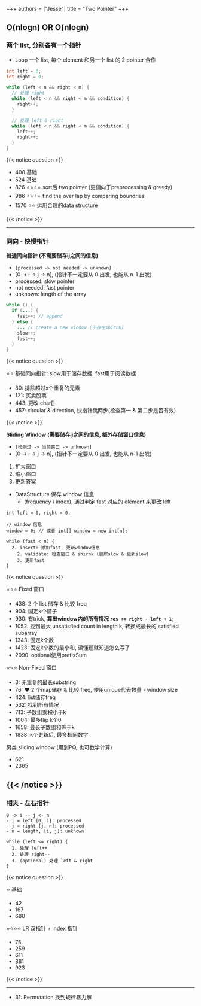 +++
authors = ["Jesse"]
title = "Two Pointer"
+++

## O(nlogn) OR O(nlogn)

### 两个 list, 分别各有一个指针

- Loop 一个 list, 每个 element 和另一个 list 的 2 pointer 合作
```java
int left = 0;
int right = 0;

while (left < n && right < m) {
  // 处理 right
  while (left < n && right < m && condition) {
    right++;
  }

  // 处理 left & right
  while (left < n && right < m && condition) {
    left++;
    right++;
  }
}
```

{{< notice question >}}

- 408 基础
- 524 基础
- 826 ⭐️⭐️⭐️⭐️ sort后 two pointer (更偏向于preprocessing & greedy)
- 986 ⭐️⭐️⭐️⭐️ find the over lap by comparing boundries
- 1570 ⭐️⭐️ 运用合理的data structure

{{< /notice >}}

---

### 同向 - 快慢指针

**普通同向指针 (不需要储存ij之间的信息)**
- `[processed -> not needed -> unknown]`
- [0 -> i -> j -> n], (指针不一定要从 0 出发, 也能从 n-1 出发)
- processed: slow pointer
- not needed: fast pointer
- unknown: length of the array

```java
while () {
  if (...) {
    fast++; // append
  } else {
    ... // create a new window (不存在shirnk)
    slow++;
    fast++;
  }
}
```

{{< notice question >}}

⭐️⭐️ 基础同向指针: slow用于储存数据, fast用于阅读数据

- 80: 排除超过x个重复的元素
- 121: 买卖股票
- 443: 更改 char[]
- 457: circular & direction, 快指针跳两步(检查第一 & 第二步是否有效)

{{< /notice >}}


**Sliding Window (需要储存ij之间的信息, 额外存储窗口信息)**
- `[检测过 -> 当前窗口 -> unknown]`
- [0 -> i -> j -> n], (指针不一定要从 0 出发, 也能从 n-1 出发)

1. 扩大窗口
2. 缩小窗口
3. 更新答案

- DataStructure 保存 window 信息
  - (frequency / index), 通过判定 fast 对应的 element 来更改 left

```text
int left = 0, right = 0, 

// window 信息
window = 0; // 或者 int[] window = new int[n];

while (fast < n) {
  2. insert: 添加fast, 更新window信息
	2. validate: 检查窗口 & shirnk (删除slow & 更新slow)
	3. 更新fast
}
```

{{< notice question >}}

⭐️⭐️⭐️ Fixed 窗口

- 438: 2 个 list 储存 & 比较 freq
- 904: 固定k个篮子
- 930: 有trick, **算出window内的所有情况 `res += right - left + 1;`**
- 1052: 找到最大 unsatisfied count in length k, 转换成最长的 satisfied subarray
- 1343: 固定k个数
- 1423: 固定k个数的最小和, 读懂题就知道怎么写了
- 2090: optional使用prefixSum


⭐️⭐️⭐️ Non-Fixed 窗口

- 3: 无重复的最长substring
- 76: ❤️ 2 个map储存 & 比较 freq, 使用unique代表数量 - window size
- 424: list储存freq
- 532: 找到所有情况
- 713: 子数组乘积小于k
- 1004: 最多flip k个0
- 1658: 最长子数组和等于k
- 1838: k个更新后, 最多相同数字

另类 sliding window (用到PQ, 也可数学计算)

- 621
- 2365

{{< /notice >}}
---

### 相夹 - 左右指针

```text
0 -> i -- j <- n
- i = left [0, i]: processed
- j = right [j, n]: processed
- n = length, [i, j]: unknown

while (left <= right) {
  1. 处理 left++
  2. 处理 right--
  3. (optional) 处理 left & right
}
```

{{< notice question >}}

⭐️ 基础

- 42
- 167
- 680

⭐️⭐️⭐️⭐️ LR 双指针 + index 指针

- 75
- 259
- 611
- 881
- 923

{{< /notice >}}

---

- 31: Permutation 找到规律暴力解